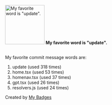 <img src="https://my-badges.github.io/my-badges/favorite-word.png" alt="My favorite word is &quot;update&quot;." title="My favorite word is &quot;update&quot;." width="128">
<strong>My favorite word is &quot;update&quot;.</strong>
<br><br>

My favorite commit message words are:

1. update (used 318 times)
2. home.tsx (used 53 times)
3. homenav.tsx (used 37 times)
4. gpt.tsx (used 26 times)
5. resolvers.js (used 24 times)


Created by <a href="https://github.com/my-badges/my-badges">My Badges</a>
